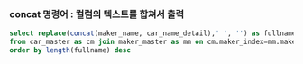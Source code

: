 ### concat 명령어 : 컬럼의 텍스트를 합쳐서 출력
```sql
select replace(concat(maker_name, car_name_detail),' ', '') as fullname
from car_master as cm join maker_master as mm on cm.maker_index=mm.maker_index
order by length(fullname) desc
```
